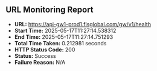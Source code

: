 ## URL Monitoring Report

- **URL:** https://api-gw1-prod1.fisglobal.com/gw/v1/health
- **Start Time:** 2025-05-17T11:27:14.538312
- **End Time:** 2025-05-17T11:27:14.751293
- **Total Time Taken:** 0.212981 seconds
- **HTTP Status Code:** 200
- **Status:** Success
- **Failure Reason:** N/A
